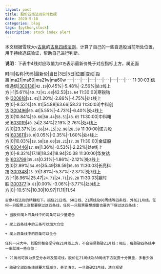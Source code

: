 ```yaml
---
layout: post
title: 股价四线法则实时数据
date: 2020-5-10
categories: blog
tags: [python,stock]
description: stock index alert
---
```



本文根据雪球大v[古泉](https://xueqiu.com/u/7148646888)的[古泉四线法则](https://xueqiu.com/7148646888/130498192)，计算了自己的一些自选股当前所处位置，用于持续追踪验证，帮助自己进行判断。

**说明**：下表中4线对应取值为`红色`表示最新价处于对应指标上方，属正面

时间|名称|代码|最新价|当日|3日|5日|位置|变动|距离|ma21|ma60|ma21w|ma60w
---|---|---|---|---|---|---|---|---
11:30:03|信维通信|[300136](https://xueqiu.com/S/SZ300136)|`42.19`|0.45%|-5.48%|-2.56%|处`3`线上方|-1|5.61%|`40.72`|`41.68`|42.53|`35.64`
11:30:03|寒锐钴业|[300618](https://xueqiu.com/S/SZ300618)|`51.41`|1.20%|-2.86%|-4.75%|处`1`线上方|0|-8.52%|`49.81`|54.88|63.66|58.23
11:30:03|中科创达|[300496](https://xueqiu.com/S/SZ300496)|`60.48`|5.55%|-4.73%|-6.40%|处`4`线上方|0|10.84%|`59.66`|`60.44`|`58.51`|`43.65`
11:30:00|中科曙光|[603019](https://xueqiu.com/S/SH603019)|`40.24`|2.34%|2.19%|2.76%|处`4`线上方|0|23.37%|`35.66`|`34.15`|`32.98`|`28.59`
11:30:00|诺力股份|[603611](https://xueqiu.com/S/SH603611)|`20.0`|0.05%|-2.35%|-1.60%|处`4`线上方|0|10.03%|`18.58`|`18.60`|`18.21`|`17.38`
11:30:00|金证股份|[600446](https://xueqiu.com/S/SH600446)|`17.09`|1.36%|-0.53%|-2.22%|处`0`线上方|0|-8.32%|17.18|18.34|18.94|20.38
11:30:00|华友钴业|[603799](https://xueqiu.com/S/SH603799)|`35.45`|0.31%|-1.86%|-2.12%|处`2`线上方|0|2.99%|`34.69`|35.49|38.59|`30.03`
11:30:03|长亮科技|[300348](https://xueqiu.com/S/SZ300348)|`25.33`|1.81%|-5.37%|-2.37%|处`3`线上方|-1|8.96%|25.47|`24.71`|`24.71`|`19.28`
11:30:03|赢时胜|[300377](https://xueqiu.com/S/SZ300377)|`9.81`|0.00%|-3.06%|-3.77%|处`0`线上方|0|-10.51%|10.30|10.97|11.11|11.54

```
古泉4线法则的精髓如下。抓住21日线、60日线、21周线及60周线等四条线，外加21月线，任何一只股票上涨都要穿过这四条线，任何一只股票要想爆雷也要先下穿过这四条线：

+ 当股价爬上四条线中的两条可以少量建仓

+ 爬上四条线中的三条可以加大仓位

+ 爬上四条线中的四条可以全仓

任何一只大牛，其股价都会坚守在21月线上方，不会轻易跌破21月线；相反，每跌破四条线中一条就减一些仓位：

+ 21周线可做为多空分水岭及警戒线，股价在21周线及60周线下方就要十分慎重，多看少做

+ 跌破全部四条线就要大幅减仓，甚至清仓，一旦跌破21月线，清仓观望
```
